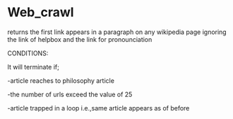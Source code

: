 # Web_crawl
returns the first link appears in a paragraph on any wikipedia page
ignoring the link of helpbox and the link for pronounciation


CONDITIONS:


It will terminate if;


-article reaches to philosophy article


-the number of urls exceed the value of 25


-article trapped in a loop i.e.,same article appears as of before
